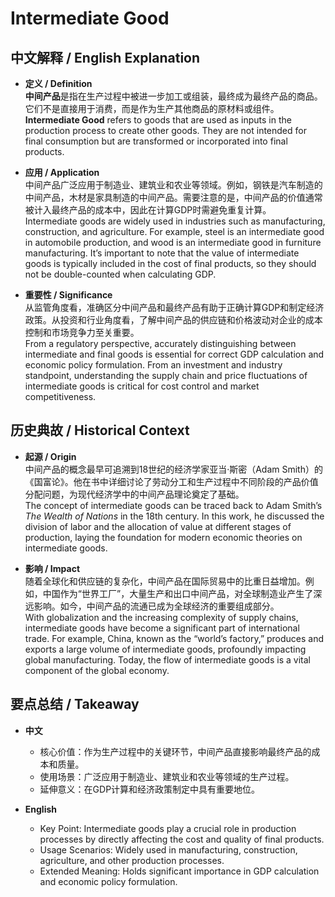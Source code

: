 # Intermediate Good

## 中文解释 / English Explanation

* **定义 / Definition**  
  **中间产品**是指在生产过程中被进一步加工或组装，最终成为最终产品的商品。它们不是直接用于消费，而是作为生产其他商品的原材料或组件。  
  **Intermediate Good** refers to goods that are used as inputs in the production process to create other goods. They are not intended for final consumption but are transformed or incorporated into final products.

* **应用 / Application**  
  中间产品广泛应用于制造业、建筑业和农业等领域。例如，钢铁是汽车制造的中间产品，木材是家具制造的中间产品。需要注意的是，中间产品的价值通常被计入最终产品的成本中，因此在计算GDP时需避免重复计算。  
  Intermediate goods are widely used in industries such as manufacturing, construction, and agriculture. For example, steel is an intermediate good in automobile production, and wood is an intermediate good in furniture manufacturing. It’s important to note that the value of intermediate goods is typically included in the cost of final products, so they should not be double-counted when calculating GDP.

* **重要性 / Significance**  
  从监管角度看，准确区分中间产品和最终产品有助于正确计算GDP和制定经济政策。从投资和行业角度看，了解中间产品的供应链和价格波动对企业的成本控制和市场竞争力至关重要。  
  From a regulatory perspective, accurately distinguishing between intermediate and final goods is essential for correct GDP calculation and economic policy formulation. From an investment and industry standpoint, understanding the supply chain and price fluctuations of intermediate goods is critical for cost control and market competitiveness.

## 历史典故 / Historical Context

* **起源 / Origin**  
  中间产品的概念最早可追溯到18世纪的经济学家亚当·斯密（Adam Smith）的《国富论》。他在书中详细讨论了劳动分工和生产过程中不同阶段的产品价值分配问题，为现代经济学中的中间产品理论奠定了基础。  
  The concept of intermediate goods can be traced back to Adam Smith’s *The Wealth of Nations* in the 18th century. In this work, he discussed the division of labor and the allocation of value at different stages of production, laying the foundation for modern economic theories on intermediate goods.

* **影响 / Impact**  
  随着全球化和供应链的复杂化，中间产品在国际贸易中的比重日益增加。例如，中国作为“世界工厂”，大量生产和出口中间产品，对全球制造业产生了深远影响。如今，中间产品的流通已成为全球经济的重要组成部分。  
  With globalization and the increasing complexity of supply chains, intermediate goods have become a significant part of international trade. For example, China, known as the “world’s factory,” produces and exports a large volume of intermediate goods, profoundly impacting global manufacturing. Today, the flow of intermediate goods is a vital component of the global economy.

## 要点总结 / Takeaway

* **中文**  
  - 核心价值：作为生产过程中的关键环节，中间产品直接影响最终产品的成本和质量。  
  - 使用场景：广泛应用于制造业、建筑业和农业等领域的生产过程。  
  - 延伸意义：在GDP计算和经济政策制定中具有重要地位。

* **English**  
  - Key Point: Intermediate goods play a crucial role in production processes by directly affecting the cost and quality of final products.  
  - Usage Scenarios: Widely used in manufacturing, construction, agriculture, and other production processes.  
  - Extended Meaning: Holds significant importance in GDP calculation and economic policy formulation.
